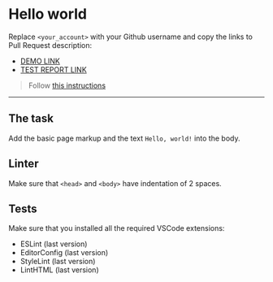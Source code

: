 # Hello world

Replace `<your_account>` with your Github username and copy the links to Pull Request description:
- [DEMO LINK](https://monikaprochniewicz.github.io/layout_hello-world/)
- [TEST REPORT LINK](https://monikaprochniewicz.github.io/layout_hello-world/report/html_report/)

> Follow [this instructions](https://mate-academy.github.io/layout_task-guideline/#how-to-solve-the-layout-tasks-on-github)
___

## The task

Add the basic page markup and the text `Hello, world!` into the body.

## Linter

Make sure that `<head>` and `<body>` have indentation of 2 spaces.

## Tests

Make sure that you installed all the required VSCode extensions:

- ESLint (last version)
- EditorConfig (last version)
- StyleLint (last version)
- LintHTML (last version)
